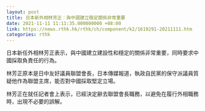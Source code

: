 ```yaml
---
layout: post
title: 日本新外相林芳正︰與中國建立穩定關係非常重要
date: 2021-11-11 11:11:35.000000000 +08:00
link: https://news.rthk.hk/rthk/ch/component/k2/1619291-20211111.htm
categories: rthk
---
```


日本新任外相林芳正表示，與中國建立建設性和穩定的關係非常重要，同時要求中國採取負責任的行為。

林芳正原本是日中友好議員聯盟會長，日本傳媒報道，執政自民黨的保守派議員質疑他作為聯盟主席，能否對中國採取堅定立場。

林芳正在就任記者會上表示，已經決定辭去聯盟會長職務，以避免在履行外相職務時，出現不必要的誤解。
